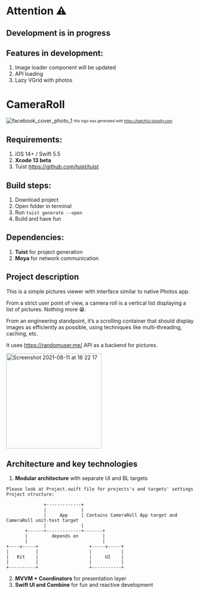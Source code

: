 # Attention ⚠️
## Development is in progress
## Features in development:
1. Image loader component will be updated 
2. API loading
3. Lazy VGrid with photos 

# CameraRoll
![facebook_cover_photo_1](https://user-images.githubusercontent.com/55185591/129035859-00637e5f-e86a-44cf-a2dd-d94323e48aeb.png)
                          <sub><sup>this logo was generated with https://hatchful.shopify.com</sup></sub>

## Requirements: 
1. iOS 14+ / Swift 5.5
2. **Xcode 13 beta**
3. Tuist https://github.com/tuist/tuist

## Build steps:
1. Download project
2. Open folder in terminal
3. Run `tuist generate --open`
4. Build and have fun

## Dependencies:
1. **Tuist** for project generation
2. **Moya** for network communication

## Project description
This is a simple pictures viewer with interface similar to native Photos app.

From a strict user point of view, a camera roll is a vertical list displaying a list of pictures. Nothing more 😁. 

From an engineering standpoint, it’s a scrolling container that should display images as efficiently as possible, using techniques like multi-threading, caching, etc.

It uses https://randomuser.me/ API as a backend for pictures. 

<img width="255" alt="Screenshot 2021-08-11 at 16 22 17" src="https://user-images.githubusercontent.com/55185591/129036416-a26d45bb-fd04-4713-80ef-d4000246c7ef.png">


## Architecture and key technologies

1. **Modular architecture** with separate UI and BL targets
  ```
  Please look at Project.swift file for projects's and targets' settings
  Project structure:
  
                +-------------+
                |             |
                |     App     | Contains CameraRoll App target and CameraRoll unit-test target
                |             |
         +------+-------------+-------+
         |         depends on         |
         |                            |
 +----v-----+                   +-----v-----+
 |          |                   |           |
 |   Kit    |                   |     UI    |
 |          |                   |           |
 +----------+                   +-----------+
```


2. **MVVM + Coordinators** for presentation layer
4. **Swift UI and Combine** for fun and reactive development
